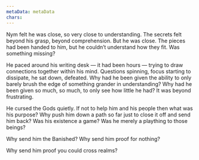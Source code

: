 ```yaml
---
metaData: metaData
chars: 
---
```


Nym felt he was close, so very close to understanding. The secrets felt beyond his grasp, beyond comprehension. But he was close. The pieces had been handed to him, but he couldn’t understand how they fit. Was something missing?

He paced around his writing desk — it had been hours — trying to draw connections together within his mind. Questions spinning, focus starting to dissipate, he sat down, defeated. Why had he been given the ability to only barely brush the edge of something grander in understanding? Why had he been given so much, so much, to only see how little he had? It was beyond frustrating. 

He cursed the Gods quietly. If not to help him and his people then what was his purpose? Why push him down a path so far just to close it off and send him back? Was his existence a game? Was he merely a plaything to those beings? 

Why send him the Banished? Why send him proof for nothing? 

Why send him proof you could cross realms?